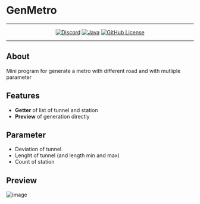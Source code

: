 # GenMetro
----
<p align="center">
<a href="#"><img src="https://cdn.rawgit.com/aleen42/badges/master/src/discord.svg" alt="Discord"></a>
  <a href="#"><img src="https://cdn.rawgit.com/aleen42/badges/master/src/java.svg" alt="Java"></a>
  <a href="#"><img src="https://img.shields.io/badge/license-MIT-blue.svg" alt="GitHub License"></a>
</p>

----
## About
Mini program for generate a metro with different road and with mutliple parameter

## Features
- **Getter** of list of tunnel and station
- **Preview** of generation directly
  
## Parameter
- Deviation of tunnel
- Lenght of tunnel (and length min and max)
- Count of station

## Preview
 ![image](https://github.com/Florent-Marc/GenMetro/assets/40036183/19fc3ce0-a249-43da-bb14-dd6634ca1894)

